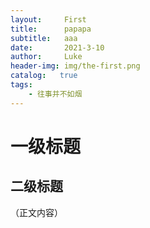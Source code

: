 ```yaml
---
layout:     First
title:      papapa
subtitle:   aaa
date:       2021-3-10
author:     Luke
header-img: img/the-first.png
catalog:   true
tags:
    - 往事并不如烟
---
```

# 一级标题
## 二级标题
（正文内容）
